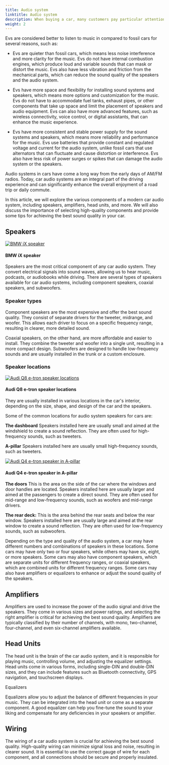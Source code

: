 ```yaml
---
title: Audio system
linktitle: Audio system
description: When buying a car, many customers pay particular attention to the audio system. That is because the car is specifically where people listen to music enthusiastically and frequently.
weight: 2
---
```

<!-- markdownlint-disable MD033 -->

Evs are considered better to listen to music in compared to fossil cars for several reasons, such as:

- Evs are quieter than fossil cars, which means less noise interference and more clarity for the music. Evs do not have internal combustion engines, which produce loud and variable sounds that can mask or distort the music. Evs also have less vibration and friction from the mechanical parts, which can reduce the sound quality of the speakers and the audio system.

- Evs have more space and flexibility for installing sound systems and speakers, which means more options and customization for the music. Evs do not have to accommodate fuel tanks, exhaust pipes, or other components that take up space and limit the placement of speakers and audio equipment. Evs can also have more advanced features, such as wireless connectivity, voice control, or digital assistants, that can enhance the music experience.

- Evs have more consistent and stable power supply for the sound systems and speakers, which means more reliability and performance for the music. Evs use batteries that provide constant and regulated voltage and current for the audio system, unlike fossil cars that use alternators that can fluctuate and cause distortion or interference. Evs also have less risk of power surges or spikes that can damage the audio system or the speakers.


Audio systems in cars have come a long way from the early days of AM/FM radios. Today, car audio systems are an integral part of the driving experience and can significantly enhance the overall enjoyment of a road trip or daily commute.

In this article, we will explore the various components of a modern car audio system, including speakers, amplifiers, head units, and more. We will also discuss the importance of selecting high-quality components and provide some tips for achieving the best sound quality in your car.

## Speakers

<figur>
    <a href="https://media.evkx.net/multimedia/technology/infotainment/audiosystem/bwspeakerbmwix.jpg">
    <img src="https://media.evkx.net/multimedia/technology/infotainment/audiosystem/bwspeakerbmwix_st.jpg" alt="BMW iX speaker" title="BMW iX speaker">
    </a>
    <figcaption><h4>BMW iX speaker</h4></figcaption>
</figur>

Speakers are the most critical component of any car audio system. They convert electrical signals into sound waves, allowing us to hear music, podcasts, or audiobooks while driving. There are several types of speakers available for car audio systems, including component speakers, coaxial speakers, and subwoofers.

### Speaker types

Component speakers are the most expensive and offer the best sound quality. They consist of separate drivers for the tweeter, midrange, and woofer. This allows each driver to focus on a specific frequency range, resulting in clearer, more detailed sound.

Coaxial speakers, on the other hand, are more affordable and easier to install. They combine the tweeter and woofer into a single unit, resulting in a more compact design. Subwoofers are designed to handle low-frequency sounds and are usually installed in the trunk or a custom enclosure.

### Speaker locations

<figur>
    <a href="https://media.evkx.net/multimedia/technology/infotainment/audiosystem/audiq8speakers_1.jpg">
    <img src="https://media.evkx.net/multimedia/technology/infotainment/audiosystem/audiq8speakers_1_st.jpg" alt="Audi Q8 e-tron speaker locations" title="Audi Q8 e-tron speaker locations">
    </a>
    <figcaption><h4>Audi Q8 e-tron speaker locations</h4></figcaption>
</figur>

They are usually installed in various locations in the car's interior, depending on the size, shape, and design of the car and the speakers.

Some of the common locations for audio system speakers for cars are:

**The dashboard** Speakers installed here are usually small and aimed at the windshield to create a sound reflection. They are often used for high-frequency sounds, such as tweeters.

**A-pillar** Speakers installed here are usually small high-frequency sounds, such as tweeters.

<figur>
    <a href="https://media.evkx.net/multimedia/technology/infotainment/audiosystem/audiq4apillarspeaker.jpg">
    <img src="https://media.evkx.net/multimedia/technology/infotainment/audiosystem/audiq4apillarspeaker_st.jpg" alt="Audi Q4 e-tron speaker in A-pillar" title="Audi Q4 e-tron speaker in A-pillar">
    </a>
    <figcaption><h4>Audi Q4 e-tron speaker in A-pillar</h4></figcaption>
</figur>

**The doors** This is the area on the side of the car where the windows and door handles are located. Speakers installed here are usually larger and aimed at the passengers to create a direct sound. They are often used for mid-range and low-frequency sounds, such as woofers and mid-range drivers.

**The rear deck:** This is the area behind the rear seats and below the rear window. Speakers installed here are usually large and aimed at the rear window to create a sound reflection. They are often used for low-frequency sounds, such as subwoofers.

Depending on the type and quality of the audio system, a car may have different numbers and combinations of speakers in these locations. Some cars may have only two or four speakers, while others may have six, eight, or more speakers. Some cars may also have component speakers, which are separate units for different frequency ranges, or coaxial speakers, which are combined units for different frequency ranges. Some cars may also have amplifiers or equalizers to enhance or adjust the sound quality of the speakers.


## Amplifiers

Amplifiers are used to increase the power of the audio signal and drive the speakers. They come in various sizes and power ratings, and selecting the right amplifier is critical for achieving the best sound quality. Amplifiers are typically classified by their number of channels, with mono, two-channel, four-channel, and even six-channel amplifiers available.

## Head Units

The head unit is the brain of the car audio system, and it is responsible for playing music, controlling volume, and adjusting the equalizer settings. Head units come in various forms, including single-DIN and double-DIN sizes, and they can include features such as Bluetooth connectivity, GPS navigation, and touchscreen displays.

Equalizers

Equalizers allow you to adjust the balance of different frequencies in your music. They can be integrated into the head unit or come as a separate component. A good equalizer can help you fine-tune the sound to your liking and compensate for any deficiencies in your speakers or amplifier.

## Wiring

The wiring of a car audio system is crucial for achieving the best sound quality. High-quality wiring can minimize signal loss and noise, resulting in clearer sound. It is essential to use the correct gauge of wire for each component, and all connections should be secure and properly insulated.
